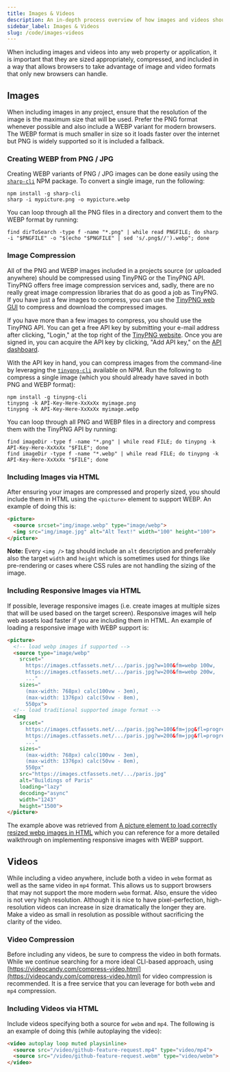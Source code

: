 ```yaml
---
title: Images & Videos
description: An in-depth process overview of how images and videos should be included into web properties managed by Megabyte Labs or sites that adhere to Megabyte Labs principles.
sidebar_label: Images & Videos
slug: /code/images-videos
---
```


When including images and videos into any web property or application, it is important that they are sized appropriately, compressed, and included in a way that allows browsers to take advantage of image and video formats that only new browsers can handle.

## Images

When including images in any project, ensure that the resolution of the image is the maximum size that will be used. Prefer the PNG format whenever possible and also include a WEBP variant for modern browsers. The WEBP format is much smaller in size so it loads faster over the internet but PNG is widely supported so it is included a fallback.

### Creating WEBP from PNG / JPG

Creating WEBP variants of PNG / JPG images can be done easily using the [`sharp-cli`](https://www.npmjs.com/package/sharp-cli) NPM package. To convert a single image, run the following:

```shell
npm install -g sharp-cli
sharp -i mypicture.png -o mypicture.webp
```

You can loop through all the PNG files in a directory and convert them to the WEBP format by running:

```shell
find dirToSearch -type f -name "*.png" | while read PNGFILE; do sharp -i "$PNGFILE" -o "$(echo "$PNGFILE" | sed 's/.png$//').webp"; done
```

### Image Compression

All of the PNG and WEBP images included in a projects source (or uploaded anywhere) should be compressed using TinyPNG or the TinyPNG API. TinyPNG offers free image compression services and, sadly, there are no really great image compression libraries that do as good a job as TinyPNG. If you have just a few images to compress, you can use the [TinyPNG web GUI](https://tinypng.com/) to compress and download the compressed images.

If you have more than a few images to compress, you should use the TinyPNG API. You can get a free API key by submitting your e-mail address after clicking, "Login," at the top right of the [TinyPNG website](https://tinypng.com/). Once you are signed in, you can acquire the API key by clicking, "Add API key," on the [API dashboard](https://tinify.com/dashboard/api).

With the API key in hand, you can compress images from the command-line by leveraging the [`tinypng-cli`](https://www.npmjs.com/package/tinypng-cli) available on NPM. Run the following to compress a single image (which you should already have saved in both PNG and WEBP format):

```shell
npm install -g tinypng-cli
tinypng -k API-Key-Here-XxXxXx myimage.png
tinypng -k API-Key-Here-XxXxXx myimage.webp
```

You can loop through all PNG and WEBP files in a directory and compress them with the TinyPNG API by running:

```shell
find imageDir -type f -name "*.png" | while read FILE; do tinypng -k API-Key-Here-XxXxXx "$FILE"; done
find imageDir -type f -name "*.webp" | while read FILE; do tinypng -k API-Key-Here-XxXxXx "$FILE"; done
```

### Including Images via HTML

After ensuring your images are compressed and properly sized, you should include them in HTML using the `<picture>` element to support WEBP. An example of doing this is:

```html
<picture>
  <source srcset="img/image.webp" type="image/webp">
  <img src="img/image.jpg" alt="Alt Text!" width="100" height="100">
</picture>
```

**Note:** Every `<img />` tag should include an `alt` description and preferrably also the target `width` and `height` which is sometimes used for things like pre-rendering or cases where CSS rules are not handling the sizing of the image.

### Including Responsive Images via HTML

If possible, leverage responsive images (i.e. create images at multiple sizes that will be used based on the target screen). Responsive images will help web assets load faster if you are including them in HTML. An example of loading a responsive image with WEBP support is:

```html
<picture>
  <!-- load webp images if supported -->
  <source type="image/webp"
    srcset="
      https://images.ctfassets.net/.../paris.jpg?w=100&fm=webp 100w,
      https://images.ctfassets.net/.../paris.jpg?w=200&fm=webp 200w,
      ..."
    sizes="
      (max-width: 768px) calc(100vw - 3em),
      (max-width: 1376px) calc(50vw - 8em),
      550px">
  <!-- load traditional supported image format -->
  <img
    srcset="
      https://images.ctfassets.net/.../paris.jpg?w=100&fm=jpg&fl=progressive 100w,
      https://images.ctfassets.net/.../paris.jpg?w=200&fm=jpg&fl=progressive 200w,
      ..."
    sizes="
      (max-width: 768px) calc(100vw - 3em),
      (max-width: 1376px) calc(50vw - 8em),
      550px"
    src="https://images.ctfassets.net/.../paris.jpg"
    alt="Buildings of Paris"
    loading="lazy"
    decoding="async"
    width="1243"
    height="1500">
</picture>
```

The example above was retrieved from [A picture element to load correctly resized webp images in HTML](https://www.stefanjudis.com/snippets/a-picture-element-to-load-correctly-resized-webp-images-in-html/) which you can reference for a more detailed walkthrough on implementing responsive images with WEBP support.

## Videos

While including a video anywhere, include both a video in `webm` format as well as the same video in `mp4` format. This allows us to support browsers that may not support the more modern `webm` format. Also, ensure the video is not very high resolution. Although it is nice to have pixel-perfection, high-resolution videos can increase in size dramatically the longer they are. Make a video as small in resolution as possible without sacrificing the clarity of the video.

### Video Compression

Before including any videos, be sure to compress the video in both formats. While we continue searching for a more ideal CLI-based approach, using [https://videocandy.com/compress-video.html](https://videocandy.com/compress-video.html) for video compression is recommended. It is a free service that you can leverage for both `webm` and `mp4` compression.

### Including Videos via HTML

Include videos specifying both a source for `webm` and `mp4`. The following is an example of doing this (while autoplaying the video):

```html
<video autoplay loop muted playsinline>
  <source src="/video/github-feature-request.mp4" type="video/mp4">
  <source src="/video/github-feature-request.webm" type="video/webm">
</video>
```